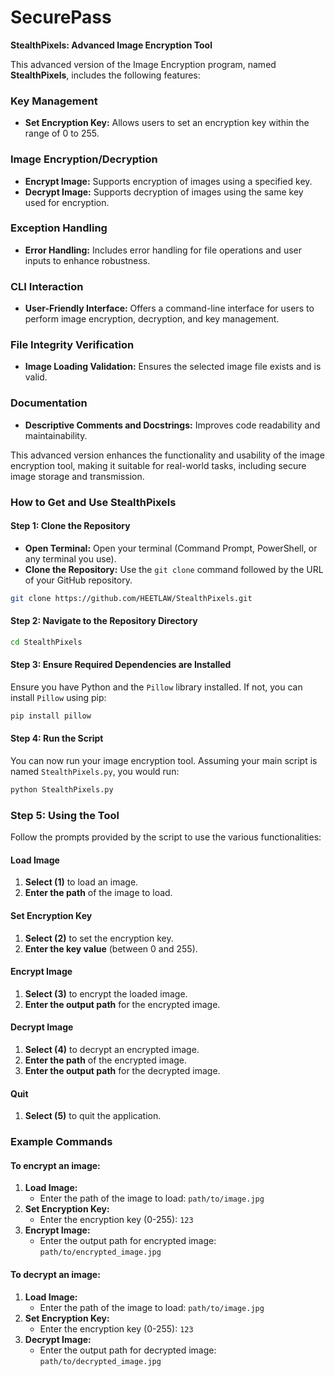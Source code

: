 # SecurePass

**StealthPixels: Advanced Image Encryption Tool**

This advanced version of the Image Encryption program, named **StealthPixels**, includes the following features:

### Key Management
- **Set Encryption Key:** Allows users to set an encryption key within the range of 0 to 255.

### Image Encryption/Decryption
- **Encrypt Image:** Supports encryption of images using a specified key.
- **Decrypt Image:** Supports decryption of images using the same key used for encryption.

### Exception Handling
- **Error Handling:** Includes error handling for file operations and user inputs to enhance robustness.

### CLI Interaction
- **User-Friendly Interface:** Offers a command-line interface for users to perform image encryption, decryption, and key management.

### File Integrity Verification
- **Image Loading Validation:** Ensures the selected image file exists and is valid.

### Documentation
- **Descriptive Comments and Docstrings:** Improves code readability and maintainability.

This advanced version enhances the functionality and usability of the image encryption tool, making it suitable for real-world tasks, including secure image storage and transmission.

### How to Get and Use StealthPixels

#### Step 1: Clone the Repository
- **Open Terminal:** Open your terminal (Command Prompt, PowerShell, or any terminal you use).
- **Clone the Repository:** Use the `git clone` command followed by the URL of your GitHub repository.

```bash
git clone https://github.com/HEETLAW/StealthPixels.git
```

#### Step 2: Navigate to the Repository Directory
```bash
cd StealthPixels
```

#### Step 3: Ensure Required Dependencies are Installed
Ensure you have Python and the `Pillow` library installed. If not, you can install `Pillow` using pip:

```bash
pip install pillow
```

#### Step 4: Run the Script
You can now run your image encryption tool. Assuming your main script is named `StealthPixels.py`, you would run:

```bash
python StealthPixels.py
```

### Step 5: Using the Tool
Follow the prompts provided by the script to use the various functionalities:

#### Load Image
1. **Select (1)** to load an image.
2. **Enter the path** of the image to load.

#### Set Encryption Key
1. **Select (2)** to set the encryption key.
2. **Enter the key value** (between 0 and 255).

#### Encrypt Image
1. **Select (3)** to encrypt the loaded image.
2. **Enter the output path** for the encrypted image.

#### Decrypt Image
1. **Select (4)** to decrypt an encrypted image.
2. **Enter the path** of the encrypted image.
3. **Enter the output path** for the decrypted image.

#### Quit
1. **Select (5)** to quit the application.

### Example Commands

#### To encrypt an image:
1. **Load Image:** 
    - Enter the path of the image to load: `path/to/image.jpg`
2. **Set Encryption Key:** 
    - Enter the encryption key (0-255): `123`
3. **Encrypt Image:** 
    - Enter the output path for encrypted image: `path/to/encrypted_image.jpg`

#### To decrypt an image:
1. **Load Image:** 
    - Enter the path of the image to load: `path/to/image.jpg`
2. **Set Encryption Key:** 
    - Enter the encryption key (0-255): `123`
3. **Decrypt Image:** 
    - Enter the output path for decrypted image: `path/to/decrypted_image.jpg`
